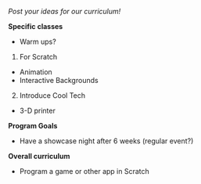 *Post your ideas for our curriculum!*


**Specific classes**

  - Warm ups?

1. For Scratch
  - Animation
  - Interactive Backgrounds


2. Introduce Cool Tech
  - 3-D printer


**Program Goals**
  - Have a showcase night after 6 weeks (regular event?)



**Overall curriculum**
  - Program a game or other app in Scratch
